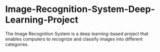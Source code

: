 # Image-Recognition-System-Deep-Learning-Project
The Image Recognition System is a deep learning-based project that enables computers to recognize and classify images into different categories. 

